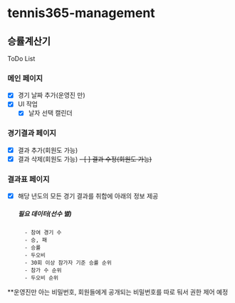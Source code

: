 # tennis365-management

## 승률계산기

  
ToDo List
### 메인 페이지
- [x] 경기 날짜 추가(운영진 만)
- [x] UI 작업
	- [x] 날자 선택 캘린더

### 경기결과 페이지
- [x] 결과 추가(회원도 가능)
- [x] 결과 삭제(회원도 가능)
~~- [ ] 결과 수정(회원도 가능)~~ 

### 결과표 페이지
- [x] 해당 년도의 모든 경기 결과를 취합에 아래의 정보 제공
	 ##### 필요 데이터(선수 별)
		- 참여 경기 수
		- 승, 패
		- 승률
		- 두오비
		- 30회 이상 참가자 기준 승률 순위
		- 참가 수 순위
		- 두오비 순위

**운영진만 아는 비밀번호, 회원들에게 공개되는 비밀번호를 따로 둬서 권한 제어 예정